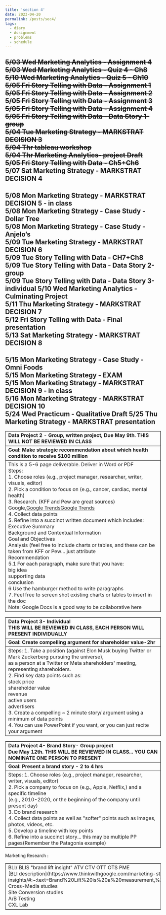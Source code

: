 ```yaml
---
title: 'section 4'
date: 2023-04-20
permalink: /posts/sec4/
tags:
  - diary
  - Assignment 
  - problems
  - schedule
---
```

<strike>5/03 Wed Marketing Analytics - Assignment 4<br />
5/03 Wed Marketing Analytics - Quiz 4 - Ch8<br />
5/10 Wed Marketing Analytics - Quiz 5 - Ch10<br />
5/05 Fri Story Telling with Data - Assignment 1<br />
5/05 Fri Story Telling with Data - Assignment 2<br />
5/05 Fri Story Telling with Data - Assignment 3<br />
5/05 Fri Story Telling with Data - Assignment 4<br />
5/05 Fri Story Telling with Data - Data Story 1-group<br />
5/04 Tue Marketing Strategy - MARKSTRAT DECISION 3<br />
5/04 Thr tableau workshop<br />
5/04 Thr Marketing Analytics- project Draft<br />
5/05 Fri Story Telling with Data - Ch5+Ch6 </strike><br />
5/07 Sat Marketing Strategy - MARKSTRAT DECISION 4
--------------------------------------------------------------------
5/08 Mon Marketing Strategy - MARKSTRAT DECISION 5 - in class\
5/08 Mon Marketing Strategy - Case Study - Dollar Tree\
5/08 Mon Marketing Strategy - Case Study - Anjelo’s \
5/09 Tue Marketing Strategy - MARKSTRAT DECISION 6\
5/09 Tue Story Telling with Data - CH7+Ch8\
5/09 Tue Story Telling with Data - Data Story 2-group \
5/09 Tue Story Telling with Data - Data Story 3-individual
5/10 Wed Marketing Analytics - Culminating Project\
5/11 Thu Marketing Strategy - MARKSTRAT DECISION 7\
5/12 Fri Story Telling with Data - Final presentation\
5/13 Sat Marketing Strategy - MARKSTRAT DECISION 8
----------------------------------------------------------------------
5/15 Mon Marketing Strategy - Case Study - Omni Foods\
5/15 Mon Marketing Strategy - EXAM\
5/15 Mon Marketing Strategy - MARKSTRAT DECISION 9 - in class\
5/16 Mon Marketing Strategy - MARKSTRAT DECISION 10\
5/24 Wed Practicum - Qualitative Draft
5/25 Thu Marketing Strategy - MARKSTRAT presentation
-----------------------------------------------------------------------


<table border="1">
  <tbody>
    <tr>
      <td><b>Data Project 2 - Group, written project, Due May 9th.  THIS WILL NOT BE REVIEWED IN CLASS<b>
      </td>
    </tr>
    <tr>
      <td><b>Goal:  Make strategic recommendation about which health condition to receive $100 million</b>
      </td>
    </tr>
    <tr>
      <td>This is a 5-6 page deliverable. Deliver in Word or PDF<br />
      Steps:<br />
        1.  Choose roles (e.g., project manager, researcher, writer, visuals, editor)<br />
        2.  Pick a condition to focus on (e.g., cancer, cardiac, mental health)<br />
        3.  Research. (KFF and Pew are great sources)<br />
            Google,<a href="https://www.kff.org" target="_blank" title="KFF">Google Trends</a><a href="https://www.pewresearch.org/" target="_blank" title="Pew Research">Google Trends</a><br />
        4.  Collect data points<br />
        5.  Refine into a succinct written document which includes:<br />
            Executive Summary<br />
            Background and Contextual Information<br />
            Goal and Objectives<br />
            Analysis (feel free to include charts or tables, and these can be taken from KFF or Pew... just attribute<br />
            Recommendation<br />
        5.1 For each paragraph, make sure that you have:<br />
            big idea<br />
            supporting data<br />
            conclusion<br />
        6 Use the hamburger method to write paragraphs<br />
        7. Feel free to screen shot existing charts or tables to insert in the doc<br />
        Note:  Google Docs is a good way to be collaborative here
      </td>
    </tr>
  </tbody>
</table>


<table border="1">
  <tbody>
    <tr>
      <td><b>Data Project 3- Individual<b><br />
      <b>THIS WILL BE REVIEWED IN CLASS, EACH PERSON WILL PRESENT INDIVIDUALLY<b>
      </td>
    </tr>
    <tr>
      <td><b>Goal: Create compelling argument for shareholder value-2hr<b>
      </td>
    </tr>
    <tr>
      <td>Steps:
      1.  Take a position (against Elon Musk buying Twitter or Mark Zuckerberg pursuing the universe),<br />
      as a person at a Twitter or Meta shareholders' meeting, representing shareholders.<br />
      2.  Find key data points such as:<br />
        stock price<br />
        shareholder value<br />
        revenue<br />
        active users<br />
        advertisers<br />
      3.  Create a compelling ~ 2 minute story/ argument using a minimum of data points<br />
      4.  You can use PowerPoint if you want, or you can just recite your argument<br />
      </td>
    </tr>
  </tbody>
</table>


<table border="1">
  <tbody>
    <tr>
      <td><b> Data Project 4- Brand Story- Group project<b><br />
      <b>Due May 12th.  THIS WILL BE REVIEWED IN CLASS... YOU CAN NOMINATE ONE PERSON TO PRESENT<b>
      </td>
    </tr>
    <tr>
      <td><b>Goal: Present a brand story - 2 to 4 hrs<b>
      </td>
    </tr>
    <tr>
      <td>Steps:
      1.  Choose roles (e.g., project manager, researcher, writer, visuals, editor)<br />
      2.  Pick a company to focus on (e.g., Apple, Netflix,) and a specific timeline<br />
       (e.g., 2010-2020, or the beginning of the company until present day)<br />
      3.  Do brand research<br />
      4. Collect data points as well as "softer" points such as images, photos, videos, etc.<br />
      5.  Develop a timeline with key points<br />
      6. Refine into a succinct story... this may be multiple PP pages(Remember the Patagonia example)<br />
      </td>
    </tr>
  </tbody>
</table>


<table border="1">
  <tbody>
    <tr>Marketing Research :
    </tr>
    <tr><td>BLI/ BLIS "brand lift insight"  ATV CTV OTT OTS PME<br />
          [BLI description](https://www.thinkwithgoogle.com/marketing-strategies/video/brand-lift-metrics-and-insights/#:~:text=Brand%20Lift%20is%20a%20measurement,%2C%20favorability%2C%20and%20purchase%20intent.)<br />
          Cross-Media studies<br />
          Site Conversion studies<br />
          A/B Testing <br />
          CXL Lab<br />
        </td>
    </tr>  
  </tbody>
</table>